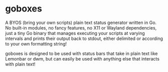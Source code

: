 # goboxes
A BYOS (bring your own scripts) plain text status generator written in Go. No built-in modules, no fancy features, no X11 or Wayland dependencies, just a tiny Go binary that manages executing your scripts at varying intervals and prints their output back to stdout, either delimited or according to your own formatting string!

goboxes is designed to be used with status bars that take in plain text like Lemonbar or dwm, but can easily be used with anything else that interacts with plain text!